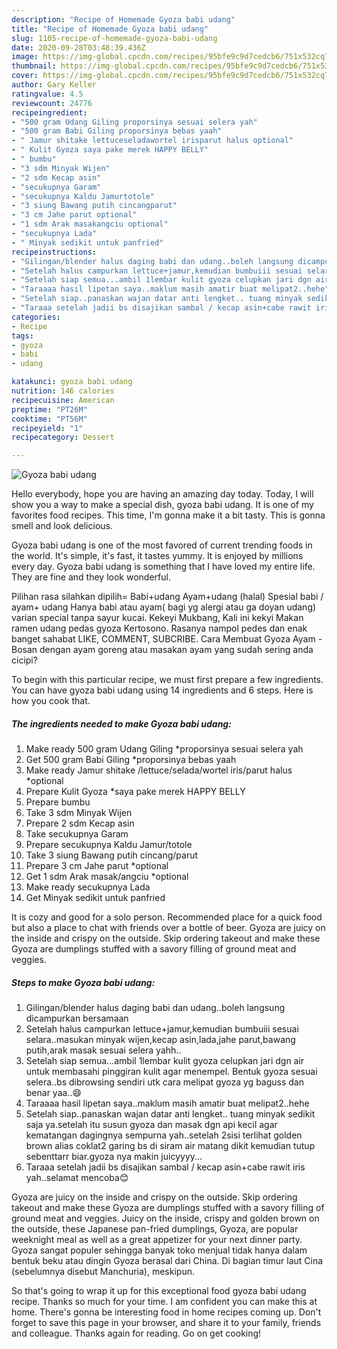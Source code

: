```yaml
---
description: "Recipe of Homemade Gyoza babi udang"
title: "Recipe of Homemade Gyoza babi udang"
slug: 1105-recipe-of-homemade-gyoza-babi-udang
date: 2020-09-28T03:48:39.436Z
image: https://img-global.cpcdn.com/recipes/95bfe9c9d7cedcb6/751x532cq70/gyoza-babi-udang-foto-resep-utama.jpg
thumbnail: https://img-global.cpcdn.com/recipes/95bfe9c9d7cedcb6/751x532cq70/gyoza-babi-udang-foto-resep-utama.jpg
cover: https://img-global.cpcdn.com/recipes/95bfe9c9d7cedcb6/751x532cq70/gyoza-babi-udang-foto-resep-utama.jpg
author: Gary Keller
ratingvalue: 4.5
reviewcount: 24776
recipeingredient:
- "500 gram Udang Giling proporsinya sesuai selera yah"
- "500 gram Babi Giling proporsinya bebas yaah"
- " Jamur shitake lettuceseladawortel irisparut halus optional"
- " Kulit Gyoza saya pake merek HAPPY BELLY"
- " bumbu"
- "3 sdm Minyak Wijen"
- "2 sdm Kecap asin"
- "secukupnya Garam"
- "secukupnya Kaldu Jamurtotole"
- "3 siung Bawang putih cincangparut"
- "3 cm Jahe parut optional"
- "1 sdm Arak masakangciu optional"
- "secukupnya Lada"
- " Minyak sedikit untuk panfried"
recipeinstructions:
- "Gilingan/blender halus daging babi dan udang..boleh langsung dicampurkan bersamaan"
- "Setelah halus campurkan lettuce+jamur,kemudian bumbuiii sesuai selara..masukan minyak wijen,kecap asin,lada,jahe parut,bawang putih,arak masak sesuai selera yahh.."
- "Setelah siap semua...ambil 1lembar kulit gyoza celupkan jari dgn air untuk membasahi pinggiran kulit agar menempel. Bentuk gyoza sesuai selera..bs dibrowsing sendiri utk cara melipat gyoza yg baguss dan benar yaa..😄"
- "Taraaaa hasil lipetan saya..maklum masih amatir buat melipat2..hehe"
- "Setelah siap..panaskan wajan datar anti lengket.. tuang minyak sedikit saja ya.setelah itu susun gyoza dan masak dgn api kecil agar kematangan dagingnya sempurna yah..setelah 2sisi terlihat golden brown alias coklat2 garing bs di siram air matang dikit kemudian tutup sebenttarr biar.gyoza nya makin juicyyyy..."
- "Taraaa setelah jadii bs disajikan sambal / kecap asin+cabe rawit iris yah..selamat mencoba😊"
categories:
- Recipe
tags:
- gyoza
- babi
- udang

katakunci: gyoza babi udang 
nutrition: 146 calories
recipecuisine: American
preptime: "PT26M"
cooktime: "PT56M"
recipeyield: "1"
recipecategory: Dessert

---
```



![Gyoza babi udang](https://img-global.cpcdn.com/recipes/95bfe9c9d7cedcb6/751x532cq70/gyoza-babi-udang-foto-resep-utama.jpg)

Hello everybody, hope you are having an amazing day today. Today, I will show you a way to make a special dish, gyoza babi udang. It is one of my favorites food recipes. This time, I'm gonna make it a bit tasty. This is gonna smell and look delicious.

Gyoza babi udang is one of the most favored of current trending foods in the world. It's simple, it's fast, it tastes yummy. It is enjoyed by millions every day. Gyoza babi udang is something that I have loved my entire life. They are fine and they look wonderful.

Pilihan rasa silahkan dipilih= Babi+udang Ayam+udang (halal) Spesial babi / ayam+ udang Hanya babi atau ayam( bagi yg alergi atau ga doyan udang) varian special tanpa sayur kucai. Kekeyi Mukbang, Kali ini kekyi Makan ramen udang pedas gyoza Kertosono. Rasanya nampol pedes dan enak banget sahabat LIKE, COMMENT, SUBCRIBE. Cara Membuat Gyoza Ayam - Bosan dengan ayam goreng atau masakan ayam yang sudah sering anda cicipi?


To begin with this particular recipe, we must first prepare a few ingredients. You can have gyoza babi udang using 14 ingredients and 6 steps. Here is how you cook that.

<!--inarticleads1-->

##### The ingredients needed to make Gyoza babi udang:

1. Make ready 500 gram Udang Giling *proporsinya sesuai selera yah
1. Get 500 gram Babi Giling *proporsinya bebas yaah
1. Make ready  Jamur shitake /lettuce/selada/wortel iris/parut halus *optional
1. Prepare  Kulit Gyoza *saya pake merek HAPPY BELLY
1. Prepare  bumbu
1. Take 3 sdm Minyak Wijen
1. Prepare 2 sdm Kecap asin
1. Take secukupnya Garam
1. Prepare secukupnya Kaldu Jamur/totole
1. Take 3 siung Bawang putih cincang/parut
1. Prepare 3 cm Jahe parut *optional
1. Get 1 sdm Arak masak/angciu *optional
1. Make ready secukupnya Lada
1. Get  Minyak sedikit untuk panfried


It is cozy and good for a solo person. Recommended place for a quick food but also a place to chat with friends over a bottle of beer. Gyoza are juicy on the inside and crispy on the outside. Skip ordering takeout and make these Gyoza are dumplings stuffed with a savory filling of ground meat and veggies. 

<!--inarticleads2-->

##### Steps to make Gyoza babi udang:

1. Gilingan/blender halus daging babi dan udang..boleh langsung dicampurkan bersamaan
1. Setelah halus campurkan lettuce+jamur,kemudian bumbuiii sesuai selara..masukan minyak wijen,kecap asin,lada,jahe parut,bawang putih,arak masak sesuai selera yahh..
1. Setelah siap semua...ambil 1lembar kulit gyoza celupkan jari dgn air untuk membasahi pinggiran kulit agar menempel. Bentuk gyoza sesuai selera..bs dibrowsing sendiri utk cara melipat gyoza yg baguss dan benar yaa..😄
1. Taraaaa hasil lipetan saya..maklum masih amatir buat melipat2..hehe
1. Setelah siap..panaskan wajan datar anti lengket.. tuang minyak sedikit saja ya.setelah itu susun gyoza dan masak dgn api kecil agar kematangan dagingnya sempurna yah..setelah 2sisi terlihat golden brown alias coklat2 garing bs di siram air matang dikit kemudian tutup sebenttarr biar.gyoza nya makin juicyyyy...
1. Taraaa setelah jadii bs disajikan sambal / kecap asin+cabe rawit iris yah..selamat mencoba😊


Gyoza are juicy on the inside and crispy on the outside. Skip ordering takeout and make these Gyoza are dumplings stuffed with a savory filling of ground meat and veggies. Juicy on the inside, crispy and golden brown on the outside, these Japanese pan-fried dumplings, Gyoza, are popular weeknight meal as well as a great appetizer for your next dinner party. Gyoza sangat populer sehingga banyak toko menjual tidak hanya dalam bentuk beku atau dingin Gyoza berasal dari China. Di bagian timur laut Cina (sebelumnya disebut Manchuria), meskipun. 

So that's going to wrap it up for this exceptional food gyoza babi udang recipe. Thanks so much for your time. I am confident you can make this at home. There's gonna be interesting food in home recipes coming up. Don't forget to save this page in your browser, and share it to your family, friends and colleague. Thanks again for reading. Go on get cooking!
